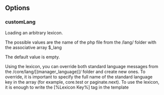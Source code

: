 ## Options

### customLang

Loading an arbitrary lexicon.

The possible values are the name of the php file from the /lang/ folder with the associative array $_lang

The default value is empty.

Using the lexicon, you can override both standard language messages from the /core/lang/[(manager_language)]/ folder and create new ones. To override, it is important to specify the full name of the standard language key in the array (for example, core.test or paginate.next). To use the lexicon, it is enough to write the [%Lexicon Key%] tag in the template
